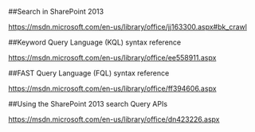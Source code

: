 ##Search in SharePoint 2013

https://msdn.microsoft.com/en-us/library/office/jj163300.aspx#bk_crawl

##Keyword Query Language (KQL) syntax reference

https://msdn.microsoft.com/en-us/library/office/ee558911.aspx

##FAST Query Language (FQL) syntax reference

https://msdn.microsoft.com/en-us/library/office/ff394606.aspx

##Using the SharePoint 2013 search Query APIs

https://msdn.microsoft.com/en-us/library/office/dn423226.aspx